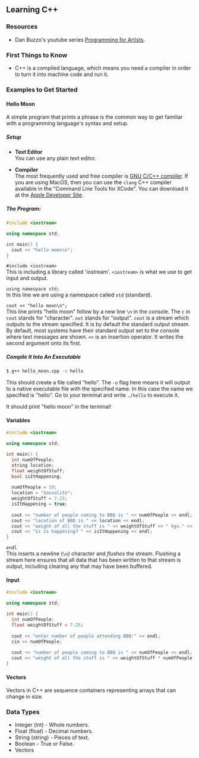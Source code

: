 ## Learning C++

### Resources
  * Dan Buzzo's youtube series [Programming for
  Artists](https://www.youtube.com/watch?v=HGbkTHCO8P8&list=PL6QF0yo3Zj7DlRpQlfBULd3ngzi-qbLCY).

### First Things to Know
  * C++ is a compiled language, which means you need a compiler in order to turn it into machine 
code and run it.

### Examples to Get Started 
#### Hello Moon 
A simple program that prints a phrase is the common way to get familiar with a programming language's
syntax and setup.

##### Setup  
  * **Text Editor**  
You can use any plain text editor.

  * **Compiler**  
The most frequently used and free compiler is [GNU C/C++ compiler](https://gcc.gnu.org/install/). If
you are using MacOS, then you can use the `clang` C++ compiler available in the "Command Line Tools
for XCode". You can download it at the [Apple Developer Site](https://developer.apple.com/downloads/).

##### The Program:
```cpp
#include <iostream>

using namespace std;

int main() {
  cout << "hello moon\n";
}
```

`#include <iostream>`  
This is including a library called 'iostream'. `<iostream>` is what we use to get input and output.

`using namespace std;`  
In this line we are using a namespace called `std` (standard). 

`cout << "hello moon\n";`  
This line prints "hello moon" follow by a new line `\n` in the console. The `c` in `cout` stands for "character". `out` stands for "output". `cout` is a stream which outputs to the stream specified. It is by default the standard output stream. By default, most systems have their standard output set to the console where text messages are shown. `<<` is an insertion operator. It writes the second argument onto its first.

##### Compile It Into An Executable
```bash
$ g++ hello_moon.cpp -o hello
```

This should create a file called "hello". The `-o` flag here means it will output to a native
executable file with the specified name. In this case the name we specified is "hello". Go to your terminal and write `./hello` to execute it.

It should print "hello moon" in the terminal!

#### Variables
```cpp
#include <iostream>

using namespace std;

int main() {
  int numOfPeople;
  string location;
  float weightOfStuff;
  bool isItHappening;
  
  numOfPeople = 10;
  location = "Sausalito";
  weightOfStuff = 7.25;
  isItHappening = true; 
  
  cout << "number of people coming to BBQ is " << numOfPeople << endl;
  cout << "location of BBQ is " << location << endl;
  cout << "weight of all the stuff is " << weightOfStuff << " kgs." << endl;
  cout << "is is happening? " << isItHappening << endl;
}
```
`endl`  
This inserts a newline (`\n`) character and *flushes* the stream. Flushing a stream here ensures that all data that has been written to that stream is output, including clearing any that may have been buffered.

#### Input
```cpp
#include <iostream>

using namespace std;

int main() {
  int numOfPeople;
  float weightOfStuff = 7.25;
  
  cout << "enter number of people attending BBQ:" << endl;
  cin >> numOfPeople;
  
  cout << "number of people coming to BBQ is " << numOfPeople << endl;
  cout << "weight of all the stuff is " << weightOfStuff * numOfPeople << " kgs." << endl;
}
```

#### Vectors
Vectors in C++ are sequence containers representing arrays that can change in size.

### Data Types

* Integer (int) - Whole numbers.
* Float (float) - Decimal numbers.
* String (string) - Pieces of text.
* Boolean - True or False.
* Vectors
